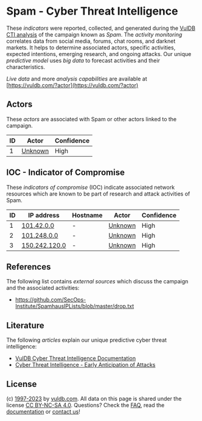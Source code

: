 # Spam - Cyber Threat Intelligence

These _indicators_ were reported, collected, and generated during the [VulDB CTI analysis](https://vuldb.com/?kb.cti) of the campaign known as _Spam_. The _activity monitoring_ correlates data from social media, forums, chat rooms, and darknet markets. It helps to determine associated actors, specific activities, expected intentions, emerging research, and ongoing attacks. Our unique _predictive model_ uses _big data_ to forecast activities and their characteristics.

_Live data_ and more _analysis capabilities_ are available at [https://vuldb.com/?actor](https://vuldb.com/?actor)

## Actors

These _actors_ are associated with Spam or other actors linked to the campaign.

ID | Actor | Confidence
-- | ----- | ----------
1 | [Unknown](https://vuldb.com/?actor.unknown) | High

## IOC - Indicator of Compromise

These _indicators of compromise_ (IOC) indicate associated network resources which are known to be part of research and attack activities of Spam.

ID | IP address | Hostname | Actor | Confidence
-- | ---------- | -------- | ----- | ----------
1 | [101.42.0.0](https://vuldb.com/?ip.101.42.0.0) | - | [Unknown](https://vuldb.com/?actor.unknown) | High
2 | [101.248.0.0](https://vuldb.com/?ip.101.248.0.0) | - | [Unknown](https://vuldb.com/?actor.unknown) | High
3 | [150.242.120.0](https://vuldb.com/?ip.150.242.120.0) | - | [Unknown](https://vuldb.com/?actor.unknown) | High

## References

The following list contains _external sources_ which discuss the campaign and the associated activities:

* https://github.com/SecOps-Institute/SpamhausIPLists/blob/master/drop.txt

## Literature

The following _articles_ explain our unique predictive cyber threat intelligence:

* [VulDB Cyber Threat Intelligence Documentation](https://vuldb.com/?kb.cti)
* [Cyber Threat Intelligence - Early Anticipation of Attacks](https://www.scip.ch/en/?labs.20201022)

## License

(c) [1997-2023](https://vuldb.com/?kb.changelog) by [vuldb.com](https://vuldb.com/?kb.about). All data on this page is shared under the license [CC BY-NC-SA 4.0](https://creativecommons.org/licenses/by-nc-sa/4.0/). Questions? Check the [FAQ](https://vuldb.com/?kb.faq), read the [documentation](https://vuldb.com/?kb) or [contact us](https://vuldb.com/?contact)!
